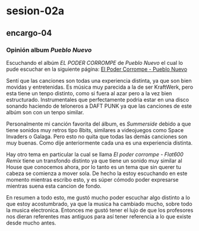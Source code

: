 # sesion-02a

## encargo-04

### Opinión album *Pueblo Nuevo*

Escuchando el albúm *EL PODER CORROMPE* de *Pueblo Nuevo* el cual lo pude escuchar en la siguiente página: [El Poder Corrompe - Pueblo Nuevo](https://pueblonuevo.cl/catalogo/el-poder-corrompe/)

Sentí que las canciones son todas una experiencia distinta, ya que son bien movidas y entretenidas. Es música muy parecida a la de ser KraftWerk, pero esta tiene un tenpo distinto, como si fuera al azar pero a la vez bien estructurado. Instrumentales que perfectamente podria estar en una disco sonando haciendo de teloneros a DAFT PUNK ya que las canciones de este albúm son con un tenpo similar.

Personalmente mi canción favorita del álbum, es *Summerside* debido a que tiene sonidos muy retros tipo 8bits, similares a videojuegos como Space Invaders o Galaga. Pero esto no quita que todas las demás canciones son muy buenas. Como dije anteriormente cada una es una experiencia distinta.

Hay otro tema en particular la cual se llama *El poder corrompe - Flat600 Remix* tiene un transfondo distinto ya que tiene un sonido muy similar al House que conocemos ahora, por lo tanto es un tema que sin querer tu cabeza se comienza a mover sola. De hecho la estoy escuchando en este momento mientras escribo esto, y es súper cómodo poder expresarse mientras suena esta cancion de fondo.

En resumen a todo esto, me gustó mucho poder escuchar algo distinto a lo que estoy acostumbrado, ya que la musica ha cambiado mucho, sobre todo la musica electronica. Entonces me gustó tener el lujo de que los profesores nos dieran referentes mas antiguos para así tener referencia a lo que existe desde mucho antes.
